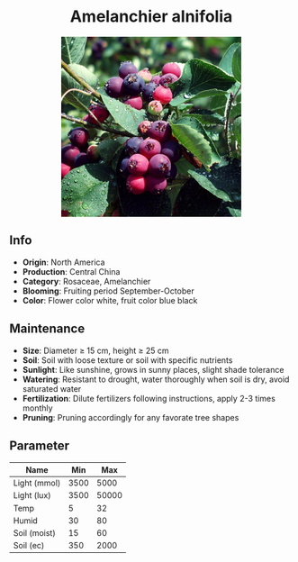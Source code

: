 <h1 align='center'>Amelanchier alnifolia</h1>
<p align="center">
    <img 
        align='center'
        width='320'
        src="../images/amelanchier alnifolia.png" 
        alt='Amelanchier alnifolia' />
</p>

## Info

 - **Origin**: North America
 - **Production**: Central China
 - **Category**: Rosaceae, Amelanchier
 - **Blooming**: Fruiting period September-October
 - **Color**: Flower color white, fruit color blue black

## Maintenance

 - **Size**: Diameter ≥ 15 cm, height ≥ 25 cm
 - **Soil**: Soil with loose texture or soil with specific nutrients
 - **Sunlight**: Like sunshine, grows in sunny places, slight shade tolerance
 - **Watering**: Resistant to drought, water thoroughly when soil is dry, avoid saturated water
 - **Fertilization**: Dilute fertilizers following instructions, apply 2-3 times monthly
 - **Pruning**: Pruning accordingly for any favorate tree shapes

## Parameter

| Name         | Min  | Max   |
|--------------|------|-------|
| Light (mmol) | 3500 | 5000  |
| Light (lux)  | 3500 | 50000 |
| Temp         | 5    | 32    |
| Humid        | 30   | 80    |
| Soil (moist) | 15   | 60    |
| Soil (ec)    | 350  | 2000  |